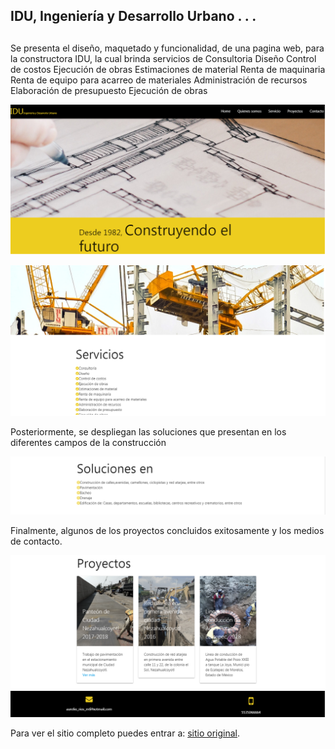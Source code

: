 ## IDU, Ingeniería y Desarrollo Urbano . . .<h2>

Se presenta el diseño, maquetado y funcionalidad, de una pagina web, para la constructora IDU, la cual brinda servicios de
Consultoria
Diseño
Control de costos
Ejecución de obras
Estimaciones de material
Renta de maquinaria
Renta de equipo para acarreo de materiales
Administración de recursos
Elaboración de presupuesto
Ejecución de obras

![ Vista1](assets/images/vista1.png)


![Servicios](assets/images/vista2.png)

Posteriormente, se despliegan las soluciones que presentan en los diferentes campos de la construcción

![Soluciones](assets/images/vista3.png)

Finalmente, algunos de los proyectos concluidos exitosamente y los medios de contacto.

![ Proyectos](assets/images/vista4.png)
![ Contacto](assets/images/vista5.png)




Para ver el sitio completo puedes entrar a: [sitio original]( https://indezende.github.io/constructora/).
